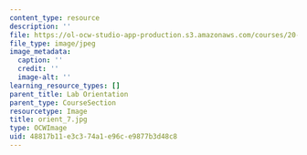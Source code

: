 ```yaml
---
content_type: resource
description: ''
file: https://ol-ocw-studio-app-production.s3.amazonaws.com/courses/20-109-laboratory-fundamentals-in-biological-engineering-spring-2010/48817b11e3c374a1e96ce9877b3d48c8_orient_7.jpg
file_type: image/jpeg
image_metadata:
  caption: ''
  credit: ''
  image-alt: ''
learning_resource_types: []
parent_title: Lab Orientation
parent_type: CourseSection
resourcetype: Image
title: orient_7.jpg
type: OCWImage
uid: 48817b11-e3c3-74a1-e96c-e9877b3d48c8
---
```

